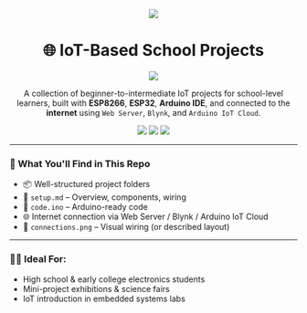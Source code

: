 <p align="center">
  <img src="https://img.shields.io/badge/IoT%20School%20Projects-Innovative%20%7C%20Practical%20%7C%20Internet--Enabled-blue?style=for-the-badge&logo=arduino" />
</p>

<h1 align="center">🌐 IoT-Based School Projects</h1>

<p align="center">
  <img src="https://img.icons8.com/external-flatart-icons-flat-flatarticons/120/null/iot.png"/>
</p>

<p align="center">
  A collection of beginner-to-intermediate IoT projects for school-level learners, built with <strong>ESP8266</strong>, <strong>ESP32</strong>, <strong>Arduino IDE</strong>, and connected to the <strong>internet</strong> using <code>Web Server</code>, <code>Blynk</code>, and <code>Arduino IoT Cloud</code>.
</p>

<p align="center">
  <img src="https://img.shields.io/github/languages/top/ManishKDtm/IOT_based_school-_level_projects?style=flat-square" />
  <img src="https://img.shields.io/github/last-commit/ManishKDtm/IOT_based_school-_level_projects?style=flat-square&color=green" />
  <img src="https://img.shields.io/badge/Made%20for-ECE%20Students-blueviolet?style=flat-square" />
</p>

---

### 🚀 What You'll Find in This Repo

- 📦 Well-structured project folders
- 📝 `setup.md` – Overview, components, wiring
- 🔌 `code.ino` – Arduino-ready code
- 🌐 Internet connection via Web Server / Blynk / Arduino IoT Cloud
- 📸 `connections.png` – Visual wiring (or described layout)

---

### 🧑‍🏫 Ideal For:
- High school & early college electronics students  
- Mini-project exhibitions & science fairs  
- IoT introduction in embedded systems labs
